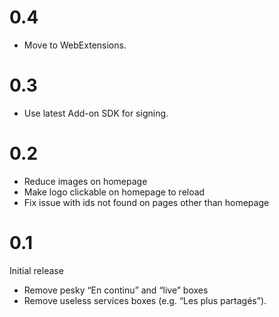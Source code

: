 # 0.4

* Move to WebExtensions.

# 0.3

* Use latest Add-on SDK for signing.

# 0.2

* Reduce images on homepage
* Make logo clickable on homepage to reload
* Fix issue with ids not found on pages other than homepage


# 0.1

Initial release

* Remove pesky “En continu” and “live” boxes
* Remove useless services boxes (e.g. “Les plus partagés”).

